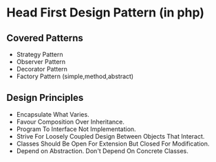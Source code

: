 # Head First Design Pattern (in php)


## Covered Patterns

- Strategy Pattern
- Observer Pattern
- Decorator Pattern
- Factory Pattern (simple,method,abstract)


## Design Principles

- Encapsulate What Varies.
- Favour Composition Over Inheritance.
- Program To Interface Not Implementation.
- Strive For Loosely Coupled Design Between Objects That Interact.
- Classes Should Be Open For Extension But Closed For Modification.
- Depend on Abstraction. Don't Depend On Concrete Classes.